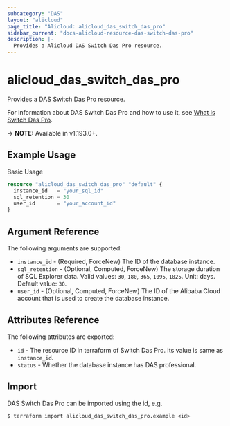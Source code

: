 ```yaml
---
subcategory: "DAS"
layout: "alicloud"
page_title: "Alicloud: alicloud_das_switch_das_pro"
sidebar_current: "docs-alicloud-resource-das-switch-das-pro"
description: |-
  Provides a Alicloud DAS Switch Das Pro resource.
---
```


# alicloud\_das\_switch\_das\_pro

Provides a DAS Switch Das Pro resource.

For information about DAS Switch Das Pro and how to use it, see [What is Switch Das Pro](https://www.alibabacloud.com/help/en/database-autonomy-service/latest/enabledaspro).

-> **NOTE:** Available in v1.193.0+.

## Example Usage

Basic Usage

```terraform
resource "alicloud_das_switch_das_pro" "default" {
  instance_id   = "your_sql_id"
  sql_retention = 30
  user_id       = "your_account_id"
}
```

## Argument Reference

The following arguments are supported:

* `instance_id` - (Required, ForceNew) The ID of the database instance.
* `sql_retention` - (Optional, Computed, ForceNew) The storage duration of SQL Explorer data. Valid values: `30`, `180`, `365`, `1095`, `1825`. Unit: days. Default value: `30`.
* `user_id` - (Optional, Computed, ForceNew) The ID of the Alibaba Cloud account that is used to create the database instance.

## Attributes Reference

The following attributes are exported:

* `id` - The resource ID in terraform of Switch Das Pro. Its value is same as `instance_id`.
* `status` - Whether the database instance has DAS professional.

## Import

DAS Switch Das Pro can be imported using the id, e.g.

```shell
$ terraform import alicloud_das_switch_das_pro.example <id>
```
